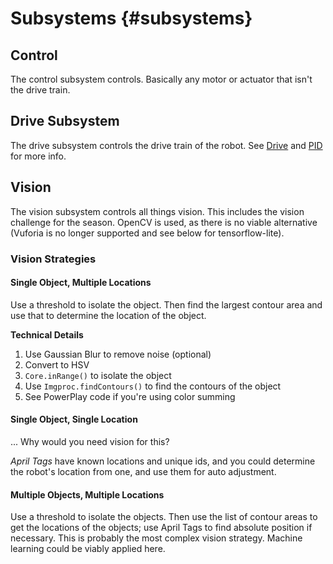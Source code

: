 Subsystems {#subsystems}
=================

## Control

The control subsystem controls. Basically any motor or actuator that isn't the drive train.

## Drive Subsystem

The drive subsystem controls the drive train of the robot.
See [Drive](#drive) and [PID](#pid_controller) for more info.

## Vision

The vision subsystem controls all things vision. This includes the vision challenge for the season.
OpenCV is used, as there is no viable alternative (Vuforia is no longer supported and see below for tensorflow-lite).

### Vision Strategies

#### Single Object, Multiple Locations

Use a threshold to isolate the object.
Then find the largest contour area and use that to determine the location of the object.

**Technical Details**

1. Use Gaussian Blur to remove noise (optional)
2. Convert to HSV
3. `Core.inRange()` to isolate the object
4. Use `Imgproc.findContours()` to find the contours of the object
5. See PowerPlay code if you're using color summing

#### Single Object, Single Location

... Why would you need vision for this?

*April Tags* have known locations and unique ids, and you could determine the robot's location from one,
and use them for auto adjustment.

#### Multiple Objects, Multiple Locations

Use a threshold to isolate the objects.
Then use the list of contour areas to get the locations of the objects; use April Tags to find absolute position if necessary.
This is probably the most complex vision strategy. Machine learning could be viably applied here.
